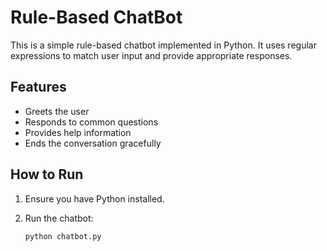 # Rule-Based ChatBot

This is a simple rule-based chatbot implemented in Python. It uses regular expressions to match user input and provide appropriate responses.

## Features

- Greets the user
- Responds to common questions
- Provides help information
- Ends the conversation gracefully

## How to Run

1. Ensure you have Python installed.
2. Run the chatbot:

   ```bash
   python chatbot.py
